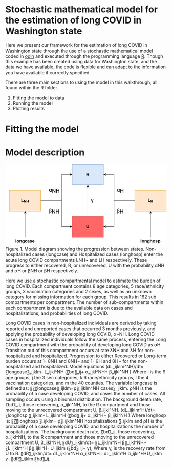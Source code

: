 # Stochastic mathematical model for the estimation of long COVID in Washington state

Here we present our framework for the estimation of long COVID in Washington state through the use of a stochastic mathematical model coded in [odin](https://mrc-ide.github.io/odin/index.html) and executed through the programming language [R](https://www.r-project.org/). Though this example has been created using data for Washington state, and the data we have available, the code is flexible and can adapt to the information you have available if correctly specified.

There are three main sections to using the model in this walkthrough, all found within the R folder.
1) Fitting the model to data
2) Running the model
3) Plotting results

# Fitting the model


# Model description

![Model diagram showing the progression between states](img/diagram.png)
Figure 1. Model diagram showing the progression between states. Non-hospitalized cases (longcase) and Hospitalized cases (longhosp) enter the acute long COVID compartments LNH¬ and LH respectively. These progress to either recovered, R, or unrecovered, U with the probability αNH and αH or βNH or βH respectively.

Here we use a stochastic compartmental model to estimate the burden of long COVID. Each compartment contains 8 age categories, 5 race/ethnicity groups, 3 vaccination categories and 2 sexes, as well as an unknown category for missing information for each group. This results in 162 sub compartments per compartment. The number of sub-compartments within each compartment is due to the available data on cases and hospitalizations, and probabilities of long COVID. 

Long COVID cases in non-hospitalized individuals are derived by taking reported and unreported cases that occurred 3 months previously, and applying the probability of developing long COVID, α¬NH. Long COVID cases in hospitalized individuals follow the same process, entering the Long COVID compartment with the probability of developing long COVID as αH.
Transition out of this compartment occurs at rate λNH and λH for non-hospitalized and hospitalized. Progression to either Recovered or Long-term burden occurs at 1- θNH and θNH¬ and 1- θH and θH¬ for the non-hospitalized and hospitalized. 
Model equations
(dL_ijklm^NH)/dt=〖longcase〗_ijklm- L_ijkl^NH (〖bd〗_ij+ α_ijkl^NH+ β_ijkl^NH )
Where i is the 9 age groups, j the 3 sec categories, k 6 race/ethnicity groups, l the 4 vaccination categories, and m the 40 counties. The variable longcase is defined as:
〖〖〖longcase〗_ijklm=ρ〗_ijklm^NH cases〗_ijklm.
ρNH is the probability of a case developing COVID, and cases the number of cases. All sampling occurs using a binomial distribution. The background death rate, 〖bd〗_ij, those recovering, α_ijkl^NH, to the R compartment and those moving to the unrecovered compartment U, β_ijkl^NH.
(dL_ijklm^H)/dt=〖longhosp 〗_ijklm- L_ijklm^H (〖bd〗_ij+ α_ijkl^H+ β_ijkl^NH )
Where longhosp is:
〖〖〖longhosp 〗_ijklm= ρ〗_ijklm^NH hospitalizations 〗_ijklm
and ρH is the probability of a case developing COVID, and hospitalizations the number of hospitalizations. The background death rate, 〖bd〗_ij, those recovering, α_ijkl^NH, to the R compartment and those moving to the unrecovered compartment U, β_ijkl^NH,
〖dU〗_ijklm/dt= 〖L_ijklm^NH β〗_ijkl^NH+ 〖L_ijklm^H β〗_ijkl^H- U_ijklm (〖bd〗_ij+ γ),
Where γ, is the recovery rate from U to R.
〖dR〗_ijklm/dt= dL_ijklm^NH α_ijkl^NH+ dL_ijklm^H α_ijkl^H+U_ijklm γ- 〖dR〗_ijklm 〖bd〗_ij.
